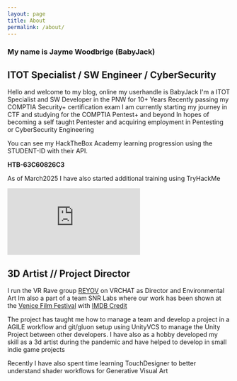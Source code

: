 ```yaml
---
layout: page
title: About
permalink: /about/
---
```


### My name is Jayme Woodbrige (BabyJack)

## ITOT Specialist / SW Engineer / CyberSecurity

Hello and welcome to my blog, online my userhandle is BabyJack
I'm a ITOT Specialist and SW Developer in the PNW for 10+ Years
Recently passing my COMPTIA Security+ certification exam I am currently starting my journey in CTF and studying for the COMPTIA Pentest+ and beyond
In hopes of becoming a self taught Pentester and acquiring employment in Pentesting or CyberSecurity Engineering

<div data-iframe-width="150" data-iframe-height="270" data-share-badge-id="734cc69a-1288-46dd-881e-2480c2f84a93" data-share-badge-host="https://www.credly.com"></div><script type="text/javascript" async src="//cdn.credly.com/assets/utilities/embed.js"></script>

You can see my HackTheBox Academy learning progression using the STUDENT-ID with their API. 

**HTB-63C60826C3**

As of March2025 I have also started additional training using TryHackMe
<iframe src="https://tryhackme.com/api/v2/badges/public-profile?userPublicId=293317" style='border:none;'></iframe>

## 3D Artist // Project Director

I run the VR Rave group [REYOV]("https://reyov.net") on VRCHAT as Director and Environmental Art
Im also a part of a team SNR Labs where our work has been shown at the [Venice Film Festival](https://www.labiennale.org/en/cinema/2024/venice-immersive/snr-labs-test-facility") with 
[IMDB Credit]("https://www.imdb.com/title/tt32997352/fullcredits/")

The project has taught me how to manage a team and develop a project in a AGILE workflow and git/gluon setup using UnityVCS to manage the Unity Project
between other developers. I have also as a hobby developed my skill as a 3d artist during the pandemic and have helped to develop in small indie game projects

Recently I have also spent time learning TouchDesigner to better understand shader workflows for Generative Visual Art
